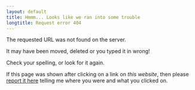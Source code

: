 ```yaml
---
layout: default
title: Hmmm... Looks like we ran into some trouble
longtitle: Request error 404
---
```

The requested URL was not found on the server.

It may have been moved, deleted or you typed it in wrong!

Check your spelling, or look for it again.

If this page was shown after clicking on a link on _this website_, then please <u>[report it here](https://www.github.com/isaboo/suggestions/issues)</u> telling me where you were and what you clicked on.
